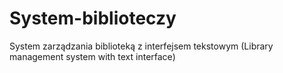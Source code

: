 # System-biblioteczy
System zarządzania biblioteką z interfejsem tekstowym (Library management system with text interface)
